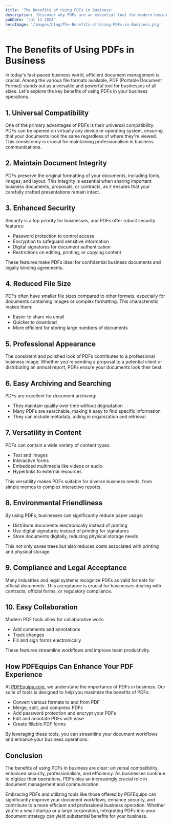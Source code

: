```yaml
---
title: 'The Benefits of Using PDFs in Business'
description: 'Discover why PDFs are an essential tool for modern businesses and how they can streamline your document workflows'
pubDate: 'Jul 11 2024'
heroImage: '/images/blog/The-Benefits-of-Using-PDFs-in-Business.png'
---
```


# The Benefits of Using PDFs in Business

In today's fast-paced business world, efficient document management is crucial. Among the various file formats available, PDF (Portable Document Format) stands out as a versatile and powerful tool for businesses of all sizes. Let's explore the key benefits of using PDFs in your business operations.

## 1. Universal Compatibility

One of the primary advantages of PDFs is their universal compatibility. PDFs can be opened on virtually any device or operating system, ensuring that your documents look the same regardless of where they're viewed. This consistency is crucial for maintaining professionalism in business communications.

## 2. Maintain Document Integrity

PDFs preserve the original formatting of your documents, including fonts, images, and layout. This integrity is essential when sharing important business documents, proposals, or contracts, as it ensures that your carefully crafted presentations remain intact.

## 3. Enhanced Security

Security is a top priority for businesses, and PDFs offer robust security features:

- Password protection to control access
- Encryption to safeguard sensitive information
- Digital signatures for document authentication
- Restrictions on editing, printing, or copying content

These features make PDFs ideal for confidential business documents and legally binding agreements.

## 4. Reduced File Size

PDFs often have smaller file sizes compared to other formats, especially for documents containing images or complex formatting. This characteristic makes them:

- Easier to share via email
- Quicker to download
- More efficient for storing large numbers of documents

## 5. Professional Appearance

The consistent and polished look of PDFs contributes to a professional business image. Whether you're sending a proposal to a potential client or distributing an annual report, PDFs ensure your documents look their best.

## 6. Easy Archiving and Searching

PDFs are excellent for document archiving:

- They maintain quality over time without degradation
- Many PDFs are searchable, making it easy to find specific information
- They can include metadata, aiding in organization and retrieval

## 7. Versatility in Content

PDFs can contain a wide variety of content types:

- Text and images
- Interactive forms
- Embedded multimedia like videos or audio
- Hyperlinks to external resources

This versatility makes PDFs suitable for diverse business needs, from simple memos to complex interactive reports.

## 8. Environmental Friendliness

By using PDFs, businesses can significantly reduce paper usage:

- Distribute documents electronically instead of printing
- Use digital signatures instead of printing for signatures
- Store documents digitally, reducing physical storage needs

This not only saves trees but also reduces costs associated with printing and physical storage.

## 9. Compliance and Legal Acceptance

Many industries and legal systems recognize PDFs as valid formats for official documents. This acceptance is crucial for businesses dealing with contracts, official forms, or regulatory compliance.

## 10. Easy Collaboration

Modern PDF tools allow for collaborative work:

- Add comments and annotations
- Track changes
- Fill and sign forms electronically

These features streamline workflows and improve team productivity.

## How PDFEquips Can Enhance Your PDF Experience

At [PDFEquips.com](https://www.pdfequips.com), we understand the importance of PDFs in business. Our suite of tools is designed to help you maximize the benefits of PDFs:

- Convert various formats to and from PDF
- Merge, split, and compress PDFs
- Add password protection and encrypt your PDFs
- Edit and annotate PDFs with ease
- Create fillable PDF forms

By leveraging these tools, you can streamline your document workflows and enhance your business operations.

## Conclusion

The benefits of using PDFs in business are clear: universal compatibility, enhanced security, professionalism, and efficiency. As businesses continue to digitize their operations, PDFs play an increasingly crucial role in document management and communication.

Embracing PDFs and utilizing tools like those offered by PDFEquips can significantly improve your document workflows, enhance security, and contribute to a more efficient and professional business operation. Whether you're a small startup or a large corporation, integrating PDFs into your document strategy can yield substantial benefits for your business.